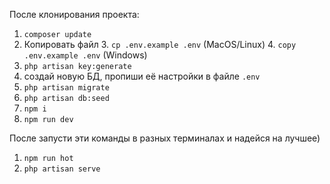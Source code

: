 После клонирования проекта:

1. `composer update`
2. Копировать файл
    3. `cp .env.example .env` (MacOS/Linux)
    4. `copy .env.example .env` (Windows)
4. `php artisan key:generate`
5. создай новую БД, пропиши её настройки в файле `.env`
6. `php artisan migrate`
7. `php artisan db:seed`
8. `npm i`
9. `npm run dev`



После запусти эти команды в разных терминалах и надейся на лучшее)
1. `npm run hot`
2. `php artisan serve`
